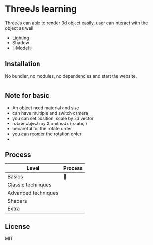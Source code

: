 # ThreeJs learning

ThreeJs can able to render 3d object easily, user can interact with the object as well

- Lighting
- Shadow
- ✨Model✨


## Installation



No bundler, no modules, no dependencies and start the website.
[](https://nodejs.org/)
```sh
```
## Note for basic
- An object need material and size
- can have multiple and switch camera
- you can set position, scale by 3d vector
- rotate object my 2 methods (rotate, )
- becareful for the rotate order
- you can reorder the rotation order
-
## Process



| Level | Process |
| ------ | ------ |
| Basics | 🚧 |
| Classic techniques | |
| Advanced techniques | |
| Shaders | |
| Extra | |

## License

MIT



[//]: # (These are reference links used in the body of this note and get stripped out when the markdown processor does its job. There is no need to format nicely because it shouldn't be seen. Thanks SO - http://stackoverflow.com/questions/4823468/store-comments-in-markdown-syntax)

   [dill]: <https://github.com/joemccann/dillinger>
   [editor]: <https://dillinger.io/>